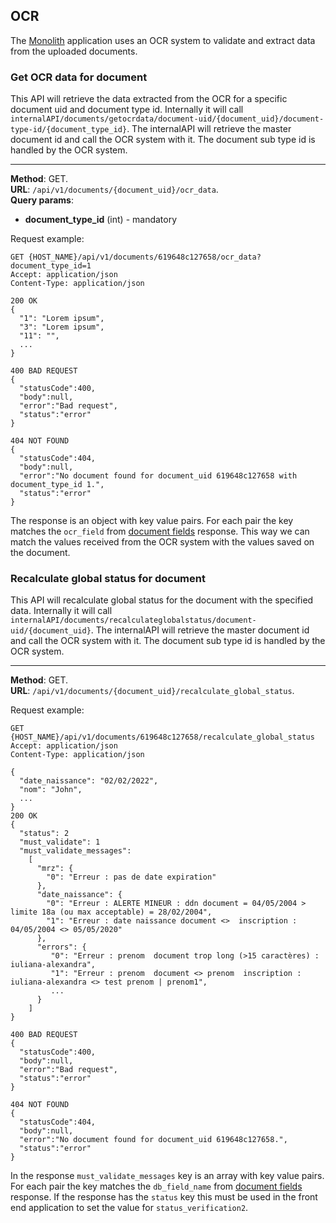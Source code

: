 ## OCR
The [Monolith](../Monolith.md) application uses an OCR system to validate and extract data from the uploaded documents.
### Get OCR data for document
This API will retrieve the data extracted from the OCR for a specific document uid and document type id. Internally it 
will call `internalAPI/documents/getocrdata/document-uid/{document_uid}/document-type-id/{document_type_id}`. The 
internalAPI will retrieve the master document id and call the OCR system with it. The document sub type id is 
handled by the OCR system.   

---
__Method__: GET.  
__URL__: `/api/v1/documents/{document_uid}/ocr_data`.  
__Query params__:
- __document_type_id__ (int) - mandatory
  
Request example:

```http request
GET {HOST_NAME}/api/v1/documents/619648c127658/ocr_data?document_type_id=1
Accept: application/json 
Content-Type: application/json 

200 OK
{
  "1": "Lorem ipsum",
  "3": "Lorem ipsum",
  "11": "",
  ...
}

400 BAD REQUEST
{
  "statusCode":400,
  "body":null,
  "error":"Bad request",
  "status":"error"
}

404 NOT FOUND
{
  "statusCode":404,
  "body":null,
  "error":"No document found for document_uid 619648c127658 with document_type_id 1.",
  "status":"error"
}
```
The response is an object with key value pairs. For each pair the key matches the `ocr_field` from 
[document fields](Document-fields.md) response. This way we can match the values received from the OCR system with 
the values saved on  the document.

### Recalculate global status for document
This API will recalculate global status for the document with the specified data. Internally it
will call `internalAPI/documents/recalculateglobalstatus/document-uid/{document_uid}`. The internalAPI will retrieve 
the master document id and call the OCR system with it. The document sub type id is handled by the OCR system.

---
__Method__: GET.  
__URL__: `/api/v1/documents/{document_uid}/recalculate_global_status`.  
  
Request example:

```http request
GET {HOST_NAME}/api/v1/documents/619648c127658/recalculate_global_status
Accept: application/json 
Content-Type: application/json 

{
  "date_naissance": "02/02/2022",
  "nom": "John",
  ...
}
200 OK
{
  "status": 2
  "must_validate": 1
  "must_validate_messages": 
    [
      "mrz": {
        "0": "Erreur : pas de date expiration"
      },
      "date_naissance": {
        "0": "Erreur : ALERTE MINEUR : ddn document = 04/05/2004 > limite 18a (ou max acceptable) = 28/02/2004",
        "1": "Erreur : date naissance document <>  inscription : 04/05/2004 <> 05/05/2020"
      },
      "errors": {
         "0": "Erreur : prenom  document trop long (>15 caractères) : iuliana-alexandra",
         "1": "Erreur : prenom  document <> prenom  inscription : iuliana-alexandra <> test prenom | prenom1",
         ...
      }
    ]
}

400 BAD REQUEST
{
  "statusCode":400,
  "body":null,
  "error":"Bad request",
  "status":"error"
}

404 NOT FOUND
{
  "statusCode":404,
  "body":null,
  "error":"No document found for document_uid 619648c127658.",
  "status":"error"
}
```
In the response `must_validate_messages` key is an array with key value pairs. For each pair the key matches the 
`db_field_name` from [document fields](Document-fields.md) response. If the response has the `status` key this must 
be used in the front end application to set the value for `status_verification2`. 
